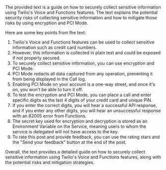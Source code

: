 
The provided text is a guide on how to securely collect sensitive information using Twilio's Voice and Functions features. The text explains the potential security risks of collecting sensitive information and how to mitigate those risks by using encryption and PCI Mode.

Here are some key points from the text:

1. Twilio's Voice and Functions features can be used to collect sensitive information such as credit card numbers.
2. However, this information is collected in plain text and could be exposed if not properly secured.
3. To securely collect sensitive information, you can use encryption and PCI Mode.
4. PCI Mode redacts all data captured from any <Gather> operation, preventing it from being displayed in the Call log.
5. Enabling PCI Mode on your account is a one-way street, and once it's on, you won't be able to turn it off.
6. To test the encryption and PCI Mode, you can place a call and enter specific digits as the last 4 digits of your credit card and unique PIN.
7. If you enter the correct digits, you will hear a successful API response, and if you enter any other digits, you will hear an unsuccessful response with an 82005 error from Functions.
8. The secret key used for encryption and decryption is stored as an Environment Variable on the Service, meaning users to whom the service is delegated will not have access to the key.
9. To rate this post and provide feedback, you can use the rating stars and the "Send your feedback" button at the end of the post.

Overall, the text provides a detailed guide on how to securely collect sensitive information using Twilio's Voice and Functions features, along with the potential risks and mitigation strategies.